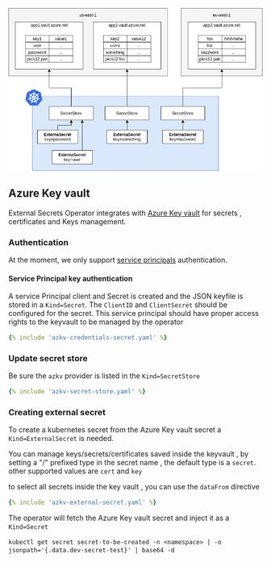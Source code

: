 
![aws sm](./pictures/eso-az-kv-azure-kv.png)

## Azure Key vault

External Secrets Operator integrates with [Azure Key vault](https://azure.microsoft.com/en-us/services/key-vault/) for secrets , certificates and Keys management.

### Authentication

At the moment, we only support [service principals](https://docs.microsoft.com/en-us/azure/key-vault/general/authentication) authentication.

#### Service Principal key authentication

A service Principal client and Secret is created and the JSON keyfile is stored in a `Kind=Secret`. The `ClientID` and `ClientSecret` should be configured for the secret. This service principal should have proper access rights to the keyvault to be managed by the operator

```yaml
{% include 'azkv-credentials-secret.yaml' %}
```

### Update secret store
Be sure the `azkv` provider is listed in the `Kind=SecretStore`

```yaml
{% include 'azkv-secret-store.yaml' %}
```

### Creating external secret

To create a kubernetes secret from the Azure Key vault secret a `Kind=ExternalSecret` is needed.

You can manage keys/secrets/certificates saved inside the keyvault , by setting a "/" prefixed type in the secret name , the default type is a `secret`. other supported values are `cert` and `key`

to select all secrets inside the key vault , you can use the `dataFrom` directive

```yaml
{% include 'azkv-external-secret.yaml' %}
```

The operator will fetch the Azure Key vault secret and inject it as a `Kind=Secret`
```
kubectl get secret secret-to-be-created -n <namespace> | -o jsonpath='{.data.dev-secret-test}' | base64 -d
```

